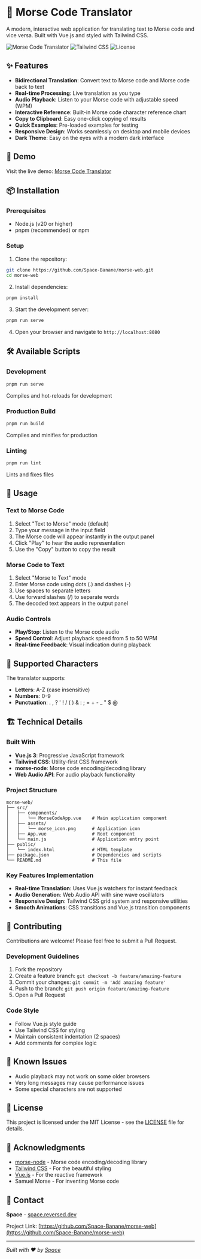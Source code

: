 # 🎵 Morse Code Translator

A modern, interactive web application for translating text to Morse code and vice versa. Built with Vue.js and styled with Tailwind CSS.

![Morse Code Translator](https://img.shields.io/badge/Vue.js-3.x-4FC08D?style=for-the-badge&logo=vue.js&logoColor=white)
![Tailwind CSS](https://img.shields.io/badge/Tailwind_CSS-38B2AC?style=for-the-badge&logo=tailwind-css&logoColor=white)
![License](https://img.shields.io/badge/License-MIT-blue?style=for-the-badge)

## ✨ Features

- **Bidirectional Translation**: Convert text to Morse code and Morse code back to text
- **Real-time Processing**: Live translation as you type
- **Audio Playback**: Listen to your Morse code with adjustable speed (WPM)
- **Interactive Reference**: Built-in Morse code character reference chart
- **Copy to Clipboard**: Easy one-click copying of results
- **Quick Examples**: Pre-loaded examples for testing
- **Responsive Design**: Works seamlessly on desktop and mobile devices
- **Dark Theme**: Easy on the eyes with a modern dark interface

## 🚀 Demo

Visit the live demo: [Morse Code Translator](https://your-demo-url.com)

## 📦 Installation

### Prerequisites

- Node.js (v20 or higher)
- pnpm (recommended) or npm

### Setup

1. Clone the repository:
```bash
git clone https://github.com/Space-Banane/morse-web.git
cd morse-web
```

2. Install dependencies:
```bash
pnpm install
```

3. Start the development server:
```bash
pnpm run serve
```

4. Open your browser and navigate to `http://localhost:8080`

## 🛠️ Available Scripts

### Development
```bash
pnpm run serve
```
Compiles and hot-reloads for development

### Production Build
```bash
pnpm run build
```
Compiles and minifies for production

### Linting
```bash
pnpm run lint
```
Lints and fixes files

## 📖 Usage

### Text to Morse Code
1. Select "Text to Morse" mode (default)
2. Type your message in the input field
3. The Morse code will appear instantly in the output panel
4. Click "Play" to hear the audio representation
5. Use the "Copy" button to copy the result

### Morse Code to Text
1. Select "Morse to Text" mode
2. Enter Morse code using dots (.) and dashes (-)
3. Use spaces to separate letters
4. Use forward slashes (/) to separate words
5. The decoded text appears in the output panel

### Audio Controls
- **Play/Stop**: Listen to the Morse code audio
- **Speed Control**: Adjust playback speed from 5 to 50 WPM
- **Real-time Feedback**: Visual indication during playback

## 🎯 Supported Characters

The translator supports:
- **Letters**: A-Z (case insensitive)
- **Numbers**: 0-9
- **Punctuation**: . , ? ' ! / ( ) & : ; = + - _ " $ @

## 🏗️ Technical Details

### Built With
- **Vue.js 3**: Progressive JavaScript framework
- **Tailwind CSS**: Utility-first CSS framework
- **morse-node**: Morse code encoding/decoding library
- **Web Audio API**: For audio playback functionality

### Project Structure
```
morse-web/
├── src/
│   ├── components/
│   │   └── MorseCodeApp.vue    # Main application component
│   ├── assets/
│   │   └── morse_icon.png      # Application icon
│   ├── App.vue                 # Root component
│   └── main.js                 # Application entry point
├── public/
│   └── index.html              # HTML template
├── package.json                # Dependencies and scripts
└── README.md                   # This file
```

### Key Features Implementation
- **Real-time Translation**: Uses Vue.js watchers for instant feedback
- **Audio Generation**: Web Audio API with sine wave oscillators
- **Responsive Design**: Tailwind CSS grid system and responsive utilities
- **Smooth Animations**: CSS transitions and Vue.js transition components

## 🤝 Contributing

Contributions are welcome! Please feel free to submit a Pull Request.

### Development Guidelines
1. Fork the repository
2. Create a feature branch: `git checkout -b feature/amazing-feature`
3. Commit your changes: `git commit -m 'Add amazing feature'`
4. Push to the branch: `git push origin feature/amazing-feature`
5. Open a Pull Request

### Code Style
- Follow Vue.js style guide
- Use Tailwind CSS for styling
- Maintain consistent indentation (2 spaces)
- Add comments for complex logic

## 🐛 Known Issues

- Audio playback may not work on some older browsers
- Very long messages may cause performance issues
- Some special characters are not supported

## 📝 License

This project is licensed under the MIT License - see the [LICENSE](LICENSE) file for details.

## 🙏 Acknowledgments

- [morse-node](https://github.com/ozdemirburak/morse-node) - Morse code encoding/decoding library
- [Tailwind CSS](https://tailwindcss.com/) - For the beautiful styling
- [Vue.js](https://vuejs.org/) - For the reactive framework
- Samuel Morse - For inventing Morse code

## 📧 Contact

**Space** - [space.reversed.dev](https://space.reversed.dev)

Project Link: [https://github.com/Space-Banane/morse-web](https://github.com/Space-Banane/morse-web)

---

*Built with ❤️ by [Space](https://space.reversed.dev)*
